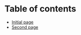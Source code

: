 # Table of contents

* [Initial page](README.md)
* [Second page](secondfile.md)

<!--stackedit_data:
eyJoaXN0b3J5IjpbMTUxMDQxOTkzNF19
-->